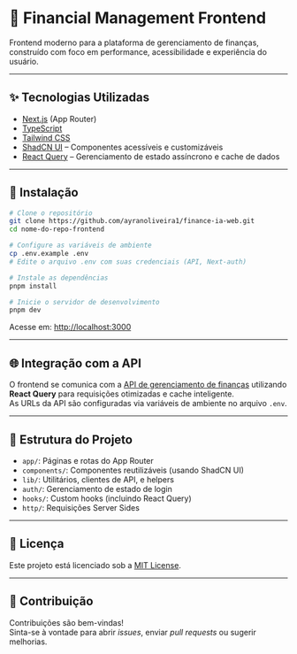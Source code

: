 # 💼 Financial Management Frontend

Frontend moderno para a plataforma de gerenciamento de finanças, construído com foco em performance, acessibilidade e experiência do usuário.

---

## ✨ Tecnologias Utilizadas

- [Next.js](https://nextjs.org/) (App Router)
- [TypeScript](https://www.typescriptlang.org/)
- [Tailwind CSS](https://tailwindcss.com/)
- [ShadCN UI](https://ui.shadcn.com/) – Componentes acessíveis e customizáveis
- [React Query](https://tanstack.com/query/latest) – Gerenciamento de estado assíncrono e cache de dados

---

## 🚀 Instalação

```bash
# Clone o repositório
git clone https://github.com/ayranoliveira1/finance-ia-web.git
cd nome-do-repo-frontend

# Configure as variáveis de ambiente
cp .env.example .env
# Edite o arquivo .env com suas credenciais (API, Next-auth)

# Instale as dependências
pnpm install

# Inicie o servidor de desenvolvimento
pnpm dev
```

Acesse em: [http://localhost:3000](http://localhost:3000)

---

## 🌐 Integração com a API

O frontend se comunica com a [API de gerenciamento de finanças](https://github.com/ayranoliveira1/finance-api.git) utilizando **React Query** para requisições otimizadas e cache inteligente.  
As URLs da API são configuradas via variáveis de ambiente no arquivo `.env`.

---

## 📁 Estrutura do Projeto

- `app/`: Páginas e rotas do App Router
- `components/`: Componentes reutilizáveis (usando ShadCN UI)
- `lib/`: Utilitários, clientes de API, e helpers
- `auth/`: Gerenciamento de estado de login
- `hooks/`: Custom hooks (incluindo React Query)
- `http/`: Requisições Server Sides

---

## 📝 Licença

Este projeto está licenciado sob a [MIT License](LICENSE).

---

## 🤝 Contribuição

Contribuições são bem-vindas!  
Sinta-se à vontade para abrir _issues_, enviar _pull requests_ ou sugerir melhorias.
